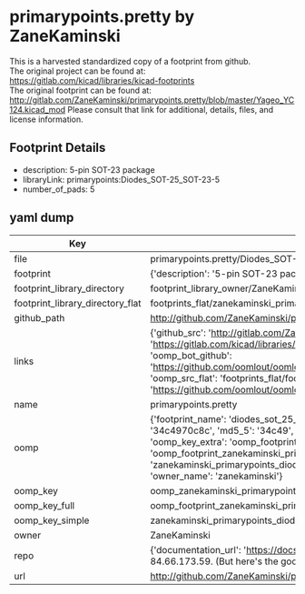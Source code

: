 # primarypoints.pretty by ZaneKaminski  
This is a harvested standardized copy of a footprint from github.  
The original project can be found at:  
https://gitlab.com/kicad/libraries/kicad-footprints  
The original footprint can be found at:
http://gitlab.com/ZaneKaminski/primarypoints.pretty/blob/master/Yageo_YC124.kicad_mod
Please consult that link for additional, details, files, and license information.  
## Footprint Details
* description: 5-pin SOT-23 package  
* libraryLink: primarypoints:Diodes_SOT-25_SOT-23-5  
* number_of_pads: 5  
## yaml dump  
| Key | Value |  
| --- | --- |  
| file | primarypoints.pretty/Diodes_SOT-25_SOT-23-5.kicad_mod |  
| footprint | {'description': '5-pin SOT-23 package', 'libraryLink': 'primarypoints:Diodes_SOT-25_SOT-23-5', 'number_of_pads': 5} |  
| footprint_library_directory | footprint_library_owner/ZaneKaminski_primarypoints.pretty |  
| footprint_library_directory_flat | footprints_flat/zanekaminski_primarypoints_diodes_sot_25_sot_23_5/working |  
| github_path | http://github.com/ZaneKaminski/primarypoints.pretty/blob/master/Diodes_SOT-25_SOT-23-5.kicad_mod |  
| links | {'github_src': 'http://gitlab.com/ZaneKaminski/primarypoints.pretty/blob/master/Yageo_YC124.kicad_mod', 'github_src_repo': 'https://gitlab.com/kicad/libraries/kicad-footprints', 'oomp_bot': 'footprints/zanekaminski_primarypoints_diodes_sot_25_sot_23_5/working', 'oomp_bot_github': 'https://github.com/oomlout/oomlout_oomp_footprint_bot/tree/main/footprints/zanekaminski_primarypoints_diodes_sot_25_sot_23_5/working', 'oomp_src_flat': 'footprints_flat/footprints_flat/zanekaminski_primarypoints_diodes_sot_25_sot_23_5/working', 'oomp_src_flat_github': 'https://github.com/oomlout/oomlout_oomp_footprint_src/tree/main/footprints_flat/zanekaminski_primarypoints_diodes_sot_25_sot_23_5/working'} |  
| name | primarypoints.pretty |  
| oomp | {'footprint_name': 'diodes_sot_25_sot_23_5', 'library_name': 'primarypoints', 'md5': '34c4970c8c56203de47dd6a85e5fc021', 'md5_10': '34c4970c8c', 'md5_5': '34c49', 'md5_6': '34c497', 'oomp_key': 'oomp_zanekaminski_primarypoints_diodes_sot_25_sot_23_5', 'oomp_key_extra': 'oomp_footprint_zanekaminski_primarypoints_diodes_sot_25_sot_23_5', 'oomp_key_full': 'oomp_footprint_zanekaminski_primarypoints_diodes_sot_25_sot_23_5_34c497', 'oomp_key_simple': 'zanekaminski_primarypoints_diodes_sot_25_sot_23_5', 'original_filename': 'primarypoints.pretty/Diodes_SOT-25_SOT-23-5.kicad_mod', 'owner_name': 'zanekaminski'} |  
| oomp_key | oomp_zanekaminski_primarypoints_diodes_sot_25_sot_23_5 |  
| oomp_key_full | oomp_footprint_zanekaminski_primarypoints_diodes_sot_25_sot_23_5 |  
| oomp_key_simple | zanekaminski_primarypoints_diodes_sot_25_sot_23_5 |  
| owner | ZaneKaminski |  
| repo | {'documentation_url': 'https://docs.github.com/rest/overview/resources-in-the-rest-api#rate-limiting', 'message': "API rate limit exceeded for 84.66.173.59. (But here's the good news: Authenticated requests get a higher rate limit. Check out the documentation for more details.)"} |  
| url | http://github.com/ZaneKaminski/primarypoints.pretty |  

